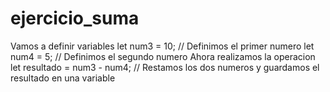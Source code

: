 # ejercicio_suma
Vamos a definir variables
let num3 = 10; // Definimos el primer numero
let num4 = 5; // Definimos el segundo numero
Ahora realizamos la operacion
let resultado = num3 - num4; // Restamos los dos numeros y guardamos el resultado en una variable
